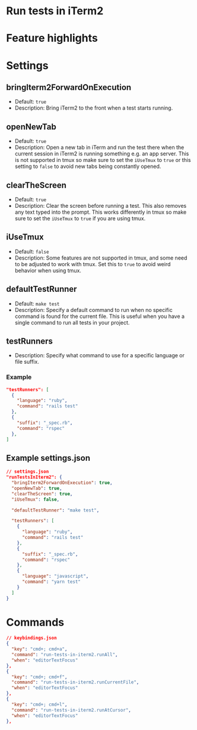# Run tests in iTerm2

# Feature highlights

# Settings

## bringIterm2ForwardOnExecution

- Default: `true`
- Description: Bring iTerm2 to the front when a test starts running.

## openNewTab

- Default: `true`
- Description: Open a new tab in iTerm and run the test there when the current session in iTerm2 is running something e.g. an app server. This is not supported in tmux so make sure to set the `iUseTmux` to `true` or this setting to `false` to avoid new tabs being constantly opened.

## clearTheScreen

- Default: `true`
- Description: Clear the screen before running a test. This also removes any text typed into the prompt. This works differently in tmux so make sure to set the `iUseTmux` to `true` if you are using tmux.


## iUseTmux

- Default: `false`
- Description: Some features are not supported in tmux, and some need to be adjusted to work with tmux. Set this to `true` to avoid weird behavior when using tmux.

## defaultTestRunner

- Default: `make test`
- Description: Specify a default command to run when no specific command is found for the current file. This is useful when you have a single command to run all tests in your project.

## testRunners

- Description: Specify what command to use for a specific language or file suffix.

### Example

```json
"testRunners": [
  {
    "language": "ruby",
    "command": "rails test"
  },
  {
    "suffix": "_spec.rb",
    "command": "rspec"
  },
]
```

## Example settings.json

```json
// settings.json
"runTestsInIterm2": {
  "bringIterm2ForwardOnExecution": true,
  "openNewTab": true,
  "clearTheScreen": true,
  "iUseTmux": false,

  "defaultTestRunner": "make test",

  "testRunners": [
    {
      "language": "ruby",
      "command": "rails test"
    },
    {
      "suffix": "_spec.rb",
      "command": "rspec"
    },
    {
      "language": "javascript",
      "command": "yarn test"
    }
  ]
}
```

# Commands

```json
// keybindings.json
{
  "key": "cmd+; cmd+a",
  "command": "run-tests-in-iterm2.runAll",
  "when": "editorTextFocus"
},
{
  "key": "cmd+; cmd+f",
  "command": "run-tests-in-iterm2.runCurrentFile",
  "when": "editorTextFocus"
},
{
  "key": "cmd+; cmd+l",
  "command": "run-tests-in-iterm2.runAtCursor",
  "when": "editorTextFocus"
},
```
